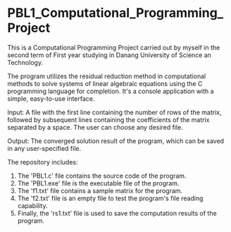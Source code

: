 # PBL1_Computational_Programming_Project
This is a Computational Programming Project carried out by myself in the second term of First year studying in Danang University of Science an Technology.

The program utilizes the residual reduction method in computational methods to solve systems of linear algebraic equations using the C programming language for completion. It's a console application with a simple, easy-to-use interface.

Input: A file with the first line containing the number of rows of the matrix, followed by subsequent lines containing the coefficients of the matrix separated by a space. The user can choose any desired file.

Output: The converged solution result of the program, which can be saved in any user-specified file.

The repository includes: 
1. The 'PBL1.c' file contains the source code of the program.
2. The 'PBL1.exe' file is the executable file of the program.
3. The 'f1.txt' file contains a sample matrix for the program.
4. The 'f2.txt' file is an empty file to test the program's file reading capability.
5. Finally, the 'rs1.txt' file is used to save the computation results of the program.
